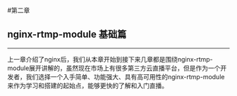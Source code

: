 #第二章 
## nginx-rtmp-module 基础篇
___
上一章介绍了nginx后，我们从本章开始到接下来几章都是围绕nginx-rtmp-module展开讲解的，虽然现在市场上有很多第三方云直播平台，但是作为一个开发者，我们选择一个入手简单、功能强大、具有高可用性的nginx-rtmp-module来作为学习和搭建的起始点，能够更快的了解和入门直播。
